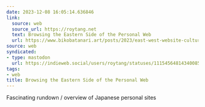 ```yaml
---
date: 2023-12-08 16:05:14.636846
link:
  source: web
  source_url: https://roytang.net
  text: Browsing the Eastern Side of the Personal Web
  url: https://www.bikobatanari.art/posts/2023/east-west-website-culture
source: web
syndicated:
- type: mastodon
  url: https://indieweb.social/users/roytang/statuses/111545648143400856
tags:
- web
title: Browsing the Eastern Side of the Personal Web
---
```


Fascinating rundown / overview of Japanese personal sites